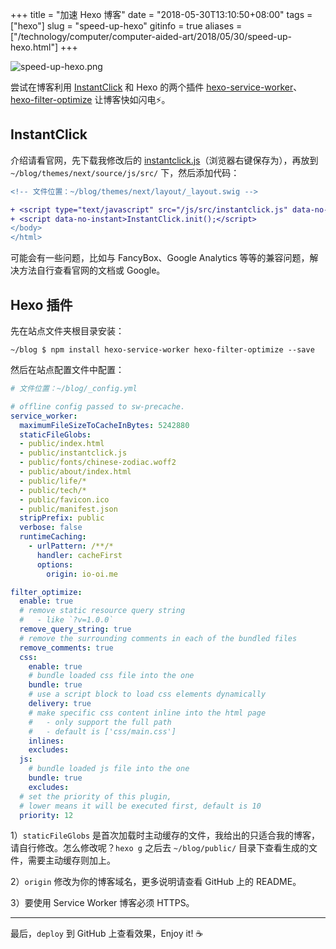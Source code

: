 +++
title = "加速 Hexo 博客"
date = "2018-05-30T13:10:50+08:00"
tags = ["hexo"]
slug = "speed-up-hexo"
gitinfo = true
aliases = ["/technology/computer/computer-aided-art/2018/05/30/speed-up-hexo.html"]
+++

![speed-up-hexo.png](/images/speed-up-hexo.png)

尝试在博客利用 [InstantClick](https://github.com/dieulot/instantclick/) 和 Hexo 的两个插件 [hexo-service-worker](https://github.com/zoumiaojiang/hexo-service-worker)、[hexo-filter-optimize](https://github.com/theme-next/hexo-filter-optimize) 让博客快如闪电⚡。

## InstantClick

介绍请看官网，先下载我修改后的 [instantclick.js](https://yixiuer.me/instantclick.js)（浏览器右键保存为），再放到 `~/blog/themes/next/source/js/src/` 下，然后添加代码：

```diff
<!-- 文件位置：~/blog/themes/next/layout/_layout.swig -->

+ <script type="text/javascript" src="/js/src/instantclick.js" data-no-instant></script>
+ <script data-no-instant>InstantClick.init();</script>
</body>
</html>
```

可能会有一些问题，比如与 FancyBox、Google Analytics 等等的兼容问题，解决方法自行查看官网的文档或 Google。

## Hexo 插件

先在站点文件夹根目录安装：

```
~/blog $ npm install hexo-service-worker hexo-filter-optimize --save
```

然后在站点配置文件中配置：

```yml
# 文件位置：~/blog/_config.yml

# offline config passed to sw-precache.
service_worker:
  maximumFileSizeToCacheInBytes: 5242880
  staticFileGlobs:
  - public/index.html
  - public/instantclick.js
  - public/fonts/chinese-zodiac.woff2
  - public/about/index.html
  - public/life/*
  - public/tech/*
  - public/favicon.ico
  - public/manifest.json
  stripPrefix: public
  verbose: false
  runtimeCaching:
    - urlPattern: /**/*
      handler: cacheFirst
      options:
        origin: io-oi.me

filter_optimize:
  enable: true
  # remove static resource query string
  #   - like `?v=1.0.0`
  remove_query_string: true
  # remove the surrounding comments in each of the bundled files
  remove_comments: true
  css:
    enable: true
    # bundle loaded css file into the one
    bundle: true
    # use a script block to load css elements dynamically
    delivery: true
    # make specific css content inline into the html page
    #   - only support the full path
    #   - default is ['css/main.css']
    inlines:
    excludes:
  js:
    # bundle loaded js file into the one
    bundle: true
    excludes:
  # set the priority of this plugin,
  # lower means it will be executed first, default is 10
  priority: 12
```

1）`staticFileGlobs` 是首次加载时主动缓存的文件，我给出的只适合我的博客，请自行修改。怎么修改呢？`hexo g` 之后去 `~/blog/public/` 目录下查看生成的文件，需要主动缓存则加上。

2）`origin` 修改为你的博客域名，更多说明请查看 GitHub 上的 README。

3）要使用 Service Worker 博客必须 HTTPS。

---

最后，`deploy` 到 GitHub 上查看效果，Enjoy it! ☕
